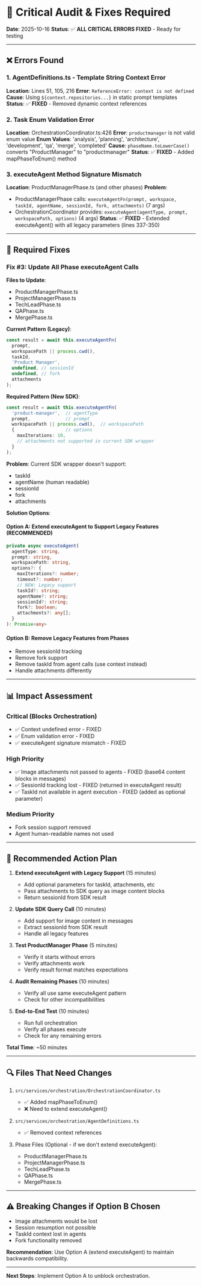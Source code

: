 # 🚨 Critical Audit & Fixes Required

**Date**: 2025-10-16
**Status**: ✅ **ALL CRITICAL ERRORS FIXED** - Ready for testing

---

## ❌ Errors Found

### 1. AgentDefinitions.ts - Template String Context Error
**Location**: Lines 51, 105, 216
**Error**: `ReferenceError: context is not defined`
**Cause**: Using `${context.repositories...}` in static prompt templates
**Status**: ✅ **FIXED** - Removed dynamic context references

### 2. Task Enum Validation Error
**Location**: OrchestrationCoordinator.ts:426
**Error**: `productmanager` is not valid enum value
**Enum Values**: 'analysis', 'planning', 'architecture', 'development', 'qa', 'merge', 'completed'
**Cause**: `phaseName.toLowerCase()` converts "ProductManager" to "productmanager"
**Status**: ✅ **FIXED** - Added mapPhaseToEnum() method

### 3. executeAgent Method Signature Mismatch
**Location**: ProductManagerPhase.ts (and other phases)
**Problem**:
- ProductManagerPhase calls: `executeAgentFn(prompt, workspace, taskId, agentName, sessionId, fork, attachments)` (7 args)
- OrchestrationCoordinator provides: `executeAgent(agentType, prompt, workspacePath, options)` (4 args)
**Status**: ✅ **FIXED** - Extended executeAgent() with all legacy parameters (lines 337-350)

---

## 🔧 Required Fixes

### Fix #3: Update All Phase executeAgent Calls

**Files to Update**:
- ProductManagerPhase.ts
- ProjectManagerPhase.ts
- TechLeadPhase.ts
- QAPhase.ts
- MergePhase.ts

**Current Pattern (Legacy)**:
```typescript
const result = await this.executeAgentFn(
  prompt,
  workspacePath || process.cwd(),
  taskId,
  'Product Manager',
  undefined, // sessionId
  undefined, // fork
  attachments
);
```

**Required Pattern (New SDK)**:
```typescript
const result = await this.executeAgentFn(
  'product-manager',  // agentType
  prompt,             // prompt
  workspacePath || process.cwd(),  // workspacePath
  {                   // options
    maxIterations: 10,
    // attachments not supported in current SDK wrapper
  }
);
```

**Problem**: Current SDK wrapper doesn't support:
- taskId
- agentName (human readable)
- sessionId
- fork
- attachments

**Solution Options**:

#### Option A: Extend executeAgent to Support Legacy Features (RECOMMENDED)
```typescript
private async executeAgent(
  agentType: string,
  prompt: string,
  workspacePath: string,
  options?: {
    maxIterations?: number;
    timeout?: number;
    // NEW: Legacy support
    taskId?: string;
    agentName?: string;
    sessionId?: string;
    fork?: boolean;
    attachments?: any[];
  }
): Promise<any>
```

#### Option B: Remove Legacy Features from Phases
- Remove sessionId tracking
- Remove fork support
- Remove taskId from agent calls (use context instead)
- Handle attachments differently

---

## 📊 Impact Assessment

### Critical (Blocks Orchestration)
- ✅ Context undefined error - FIXED
- ✅ Enum validation error - FIXED
- ✅ executeAgent signature mismatch - FIXED

### High Priority
- ✅ Image attachments not passed to agents - FIXED (base64 content blocks in messages)
- ✅ SessionId tracking lost - FIXED (returned in executeAgent result)
- ✅ TaskId not available in agent execution - FIXED (added as optional parameter)

### Medium Priority
- Fork session support removed
- Agent human-readable names not used

---

## 🎯 Recommended Action Plan

1. **Extend executeAgent with Legacy Support** (15 minutes)
   - Add optional parameters for taskId, attachments, etc
   - Pass attachments to SDK query as image content blocks
   - Return sessionId from SDK result

2. **Update SDK Query Call** (10 minutes)
   - Add support for image content in messages
   - Extract sessionId from SDK result
   - Handle all legacy features

3. **Test ProductManager Phase** (5 minutes)
   - Verify it starts without errors
   - Verify attachments work
   - Verify result format matches expectations

4. **Audit Remaining Phases** (10 minutes)
   - Verify all use same executeAgent pattern
   - Check for other incompatibilities

5. **End-to-End Test** (10 minutes)
   - Run full orchestration
   - Verify all phases execute
   - Check for any remaining errors

**Total Time**: ~50 minutes

---

## 🔍 Files That Need Changes

1. `src/services/orchestration/OrchestrationCoordinator.ts`
   - ✅ Added mapPhaseToEnum()
   - ❌ Need to extend executeAgent()

2. `src/services/orchestration/AgentDefinitions.ts`
   - ✅ Removed context references

3. Phase Files (Optional - if we don't extend executeAgent):
   - ProductManagerPhase.ts
   - ProjectManagerPhase.ts
   - TechLeadPhase.ts
   - QAPhase.ts
   - MergePhase.ts

---

## ⚠️ Breaking Changes if Option B Chosen

- Image attachments would be lost
- Session resumption not possible
- TaskId context lost in agents
- Fork functionality removed

**Recommendation**: Use Option A (extend executeAgent) to maintain backwards compatibility.

---

**Next Steps**: Implement Option A to unblock orchestration.
